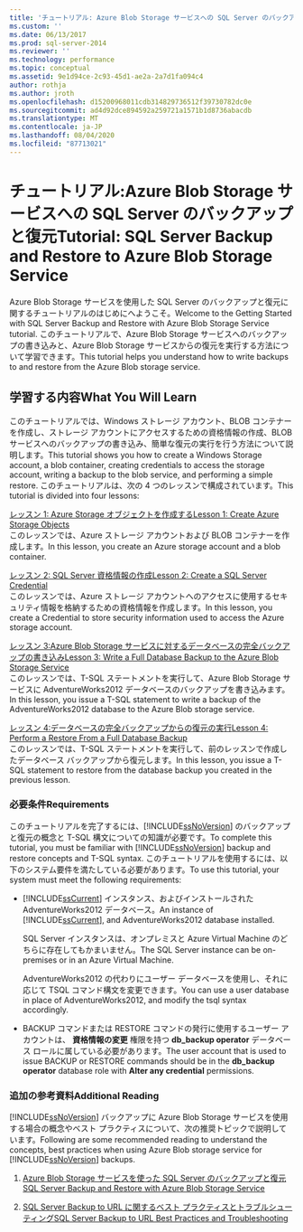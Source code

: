 ```yaml
---
title: 'チュートリアル: Azure Blob Storage サービスへの SQL Server のバックアップと復元 | Microsoft Docs'
ms.custom: ''
ms.date: 06/13/2017
ms.prod: sql-server-2014
ms.reviewer: ''
ms.technology: performance
ms.topic: conceptual
ms.assetid: 9e1d94ce-2c93-45d1-ae2a-2a7d1fa094c4
author: rothja
ms.author: jroth
ms.openlocfilehash: d15200968011cdb314829736512f39730782dc0e
ms.sourcegitcommit: ad4d92dce894592a259721a1571b1d8736abacdb
ms.translationtype: MT
ms.contentlocale: ja-JP
ms.lasthandoff: 08/04/2020
ms.locfileid: "87713021"
---
```

# <a name="tutorial-sql-server-backup-and-restore-to-azure-blob-storage-service"></a><span data-ttu-id="3cfcc-102">チュートリアル:Azure Blob Storage サービスへの SQL Server のバックアップと復元</span><span class="sxs-lookup"><span data-stu-id="3cfcc-102">Tutorial: SQL Server Backup and Restore to Azure Blob Storage Service</span></span>
  <span data-ttu-id="3cfcc-103">Azure Blob Storage サービスを使用した SQL Server のバックアップと復元に関するチュートリアルのはじめにへようこそ。</span><span class="sxs-lookup"><span data-stu-id="3cfcc-103">Welcome to the Getting Started with SQL Server Backup and Restore with Azure Blob Storage Service tutorial.</span></span> <span data-ttu-id="3cfcc-104">このチュートリアルで、Azure Blob Storage サービスへのバックアップの書き込みと、Azure Blob Storage サービスからの復元を実行する方法について学習できます。</span><span class="sxs-lookup"><span data-stu-id="3cfcc-104">This tutorial helps you understand how to write backups to and restore from the Azure Blob storage service.</span></span>  
  
## <a name="what-you-will-learn"></a><span data-ttu-id="3cfcc-105">学習する内容</span><span class="sxs-lookup"><span data-stu-id="3cfcc-105">What You Will Learn</span></span>  
 <span data-ttu-id="3cfcc-106">このチュートリアルでは、Windows ストレージ アカウント、BLOB コンテナーを作成し、ストレージ アカウントにアクセスするための資格情報の作成、BLOB サービスへのバックアップの書き込み、簡単な復元の実行を行う方法について説明します。</span><span class="sxs-lookup"><span data-stu-id="3cfcc-106">This tutorial shows you how to create a Windows Storage account, a blob container, creating credentials to access the storage account, writing a backup to the blob service, and performing a simple restore.</span></span> <span data-ttu-id="3cfcc-107">このチュートリアルは、次の 4 つのレッスンで構成されています。</span><span class="sxs-lookup"><span data-stu-id="3cfcc-107">This tutorial is divided into four lessons:</span></span>  
  
 [<span data-ttu-id="3cfcc-108">レッスン 1: Azure Storage オブジェクトを作成する</span><span class="sxs-lookup"><span data-stu-id="3cfcc-108">Lesson 1: Create Azure Storage Objects</span></span>](../tutorials/lesson-1-create-windows-azure-storage-objects.md)  
 <span data-ttu-id="3cfcc-109">このレッスンでは、Azure ストレージ アカウントおよび BLOB コンテナーを作成します。</span><span class="sxs-lookup"><span data-stu-id="3cfcc-109">In this lesson, you create an Azure storage account and a blob container.</span></span>  
  
 [<span data-ttu-id="3cfcc-110">レッスン 2: SQL Server 資格情報の作成</span><span class="sxs-lookup"><span data-stu-id="3cfcc-110">Lesson 2: Create a SQL Server Credential</span></span>](../tutorials/lesson-2-create-a-sql-server-credential.md)  
 <span data-ttu-id="3cfcc-111">このレッスンでは、Azure ストレージ アカウントへのアクセスに使用するセキュリティ情報を格納するための資格情報を作成します。</span><span class="sxs-lookup"><span data-stu-id="3cfcc-111">In this lesson, you create a Credential to store security information used to access the Azure storage account.</span></span>  
  
 [<span data-ttu-id="3cfcc-112">レッスン 3:Azure Blob Storage サービスに対するデータベースの完全バックアップの書き込み</span><span class="sxs-lookup"><span data-stu-id="3cfcc-112">Lesson 3: Write a Full Database Backup to the Azure Blob Storage Service</span></span>](../tutorials/lesson-3-write-a-full-database-backup-to-the-windows-azure-blob-storage-service.md)  
 <span data-ttu-id="3cfcc-113">このレッスンでは、T-SQL ステートメントを実行して、Azure Blob Storage サービスに AdventureWorks2012 データベースのバックアップを書き込みます。</span><span class="sxs-lookup"><span data-stu-id="3cfcc-113">In this lesson, you issue a T-SQL statement to write a backup of the AdventureWorks2012 database to the Azure Blob storage service.</span></span>  
  
 [<span data-ttu-id="3cfcc-114">レッスン 4:データベースの完全バックアップからの復元の実行</span><span class="sxs-lookup"><span data-stu-id="3cfcc-114">Lesson 4: Perform a Restore From a Full Database Backup</span></span>](../tutorials/lesson-4-perform-a-restore-from-a-full-database-backup.md)  
 <span data-ttu-id="3cfcc-115">このレッスンでは、T-SQL ステートメントを実行して、前のレッスンで作成したデータベース バックアップから復元します。</span><span class="sxs-lookup"><span data-stu-id="3cfcc-115">In this lesson, you issue a T-SQL statement to restore from the database backup you created in the previous lesson.</span></span>  
  
### <a name="requirements"></a><span data-ttu-id="3cfcc-116">必要条件</span><span class="sxs-lookup"><span data-stu-id="3cfcc-116">Requirements</span></span>  
 <span data-ttu-id="3cfcc-117">このチュートリアルを完了するには、[!INCLUDE[ssNoVersion](../includes/ssnoversion-md.md)] のバックアップと復元の概念と T-SQL 構文についての知識が必要です。</span><span class="sxs-lookup"><span data-stu-id="3cfcc-117">To complete this tutorial, you must be familiar with [!INCLUDE[ssNoVersion](../includes/ssnoversion-md.md)] backup and restore concepts and T-SQL syntax.</span></span> <span data-ttu-id="3cfcc-118">このチュートリアルを使用するには、以下のシステム要件を満たしている必要があります。</span><span class="sxs-lookup"><span data-stu-id="3cfcc-118">To use this tutorial, your system must meet the following requirements:</span></span>  
  
-   <span data-ttu-id="3cfcc-119">[!INCLUDE[ssCurrent](../includes/sscurrent-md.md)] インスタンス、およびインストールされた AdventureWorks2012 データベース。</span><span class="sxs-lookup"><span data-stu-id="3cfcc-119">An instance of [!INCLUDE[ssCurrent](../includes/sscurrent-md.md)], and AdventureWorks2012 database installed.</span></span>  
  
     <span data-ttu-id="3cfcc-120">SQL Server インスタンスは、オンプレミスと Azure Virtual Machine のどちらに存在してもかまいません。</span><span class="sxs-lookup"><span data-stu-id="3cfcc-120">The SQL Server instance can be on-premises or in an Azure Virtual Machine.</span></span>  
  
     <span data-ttu-id="3cfcc-121">AdventureWorks2012 の代わりにユーザー データベースを使用し、それに応じて TSQL コマンド構文を変更できます。</span><span class="sxs-lookup"><span data-stu-id="3cfcc-121">You can use a user database in place of AdventureWorks2012, and modify the tsql syntax accordingly.</span></span>  
  
-   <span data-ttu-id="3cfcc-122">BACKUP コマンドまたは RESTORE コマンドの発行に使用するユーザー アカウントは、 **資格情報の変更** 権限を持つ **db_backup operator** データベース ロールに属している必要があります。</span><span class="sxs-lookup"><span data-stu-id="3cfcc-122">The user account that is used to issue BACKUP or RESTORE commands should be in the **db_backup operator** database role with **Alter any credential** permissions.</span></span>  
  
### <a name="additional-reading"></a><span data-ttu-id="3cfcc-123">追加の参考資料</span><span class="sxs-lookup"><span data-stu-id="3cfcc-123">Additional Reading</span></span>  
 <span data-ttu-id="3cfcc-124">[!INCLUDE[ssNoVersion](../includes/ssnoversion-md.md)] バックアップに Azure Blob Storage サービスを使用する場合の概念やベスト プラクティスについて、次の推奨トピックで説明しています。</span><span class="sxs-lookup"><span data-stu-id="3cfcc-124">Following are some recommended reading to understand the concepts, best practices when using Azure Blob storage service for [!INCLUDE[ssNoVersion](../includes/ssnoversion-md.md)] backups.</span></span>  
  
1.  [<span data-ttu-id="3cfcc-125">Azure Blob Storage サービスを使った SQL Server のバックアップと復元</span><span class="sxs-lookup"><span data-stu-id="3cfcc-125">SQL Server Backup and Restore with Azure Blob Storage Service</span></span>](backup-restore/sql-server-backup-and-restore-with-microsoft-azure-blob-storage-service.md)  
  
2.  [<span data-ttu-id="3cfcc-126">SQL Server Backup to URL に関するベスト プラクティスとトラブルシューティング</span><span class="sxs-lookup"><span data-stu-id="3cfcc-126">SQL Server Backup to URL Best Practices and Troubleshooting</span></span>](backup-restore/sql-server-backup-to-url-best-practices-and-troubleshooting.md)  
  
  
